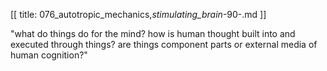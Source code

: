[[
title: 076_autotropic_mechanics,_stimulating_brain_-90-.md
]]

"what do things do for the mind? how is human thought built into and executed
through things? are things component parts or external media of human
cognition?"
